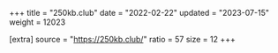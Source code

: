 +++
title = "250kb.club"
date = "2022-02-22"
updated = "2023-07-15"
weight = 12023

[extra]
source = "https://250kb.club/"
ratio = 57
size = 12
+++
